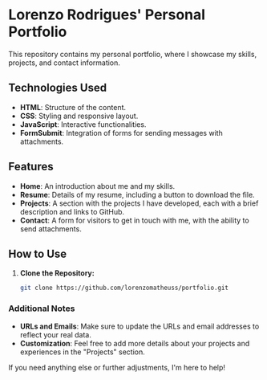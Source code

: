 # Lorenzo Rodrigues' Personal Portfolio

This repository contains my personal portfolio, where I showcase my skills, projects, and contact information.

## Technologies Used

- **HTML**: Structure of the content.
- **CSS**: Styling and responsive layout.
- **JavaScript**: Interactive functionalities.
- **FormSubmit**: Integration of forms for sending messages with attachments.

## Features

- **Home**: An introduction about me and my skills.
- **Resume**: Details of my resume, including a button to download the file.
- **Projects**: A section with the projects I have developed, each with a brief description and links to GitHub.
- **Contact**: A form for visitors to get in touch with me, with the ability to send attachments.

## How to Use

1. **Clone the Repository:**
   ```bash
   git clone https://github.com/lorenzomatheuss/portfolio.git


### Additional Notes

- **URLs and Emails**: Make sure to update the URLs and email addresses to reflect your real data.
- **Customization**: Feel free to add more details about your projects and experiences in the "Projects" section.

If you need anything else or further adjustments, I'm here to help!
